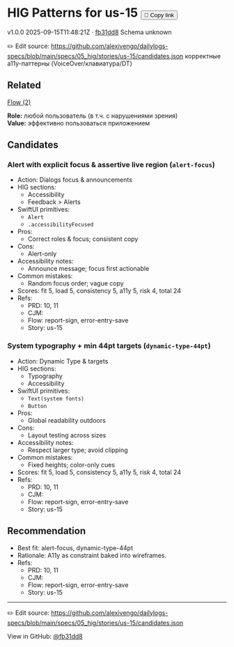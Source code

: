 # HIG Patterns for us-15 <button class="copy-link" aria-label="Copy page link" onclick="window.spechubCopyLink && window.spechubCopyLink()">🔗 Copy link</button>

<p class="badges">
  <span class="badge version">v1.0.0</span>
  <span class="badge build">2025-09-15T11:48:21Z · <a href="https://github.com/alexivengo/dailylogs-specs/commit/fb31dd8" target="_blank" rel="noopener" class="sha">fb31dd8</a></span>
  <span class="badge schema unknown">Schema unknown</span>
</p>

✏️ Edit source: https://github.com/alexivengo/dailylogs-specs/blob/main/specs/05_hig/stories/us-15/candidates.json
корректные a11y-паттерны (VoiceOver/клавиатура/DT)

## Related
<p>
  <span class="chip"><a href="../stories/index.md#?flow=error-entry-save,report-sign">Flow (2)</a></span>
</p>

**Role:** любой пользователь (в т.ч. с нарушениями зрения)  
**Value:** эффективно пользоваться приложением

## Candidates
### Alert with explicit focus & assertive live region (`alert-focus`)
- Action: Dialogs focus & announcements
- HIG sections:
  - Accessibility
  - Feedback > Alerts
- SwiftUI primitives:
  - `Alert`
  - `.accessibilityFocused`
- Pros:
  - Correct roles & focus; consistent copy
- Cons:
  - Alert-only
- Accessibility notes:
  - Announce message; focus first actionable
- Common mistakes:
  - Random focus order; vague copy
- Scores: fit 5, load 5, consistency 5, a11y 5, risk 4, total 24
- Refs:
  - PRD: 10, 11
  - CJM: 
  - Flow: report-sign, error-entry-save
  - Story: us-15

### System typography + min 44pt targets (`dynamic-type-44pt`)
- Action: Dynamic Type & targets
- HIG sections:
  - Typography
  - Accessibility
- SwiftUI primitives:
  - `Text(system fonts)`
  - `Button`
- Pros:
  - Global readability outdoors
- Cons:
  - Layout testing across sizes
- Accessibility notes:
  - Respect larger type; avoid clipping
- Common mistakes:
  - Fixed heights; color-only cues
- Scores: fit 5, load 5, consistency 5, a11y 5, risk 4, total 24
- Refs:
  - PRD: 10, 11
  - CJM: 
  - Flow: report-sign, error-entry-save
  - Story: us-15


## Recommendation
- Best fit: alert-focus, dynamic-type-44pt
- Rationale: A11y as constraint baked into wireframes.
- Refs:
  - PRD: 10, 11
  - CJM: 
  - Flow: report-sign, error-entry-save
  - Story: us-15
---
✏️ Edit source: https://github.com/alexivengo/dailylogs-specs/blob/main/specs/05_hig/stories/us-15/candidates.json

<p class="page-meta">
  View in GitHub: <a href="https://github.com/alexivengo/dailylogs-specs/commit/fb31dd8" target="_blank" rel="noopener">@fb31dd8</a></p>